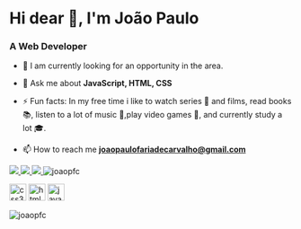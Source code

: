 <h1 align="left">Hi dear 👋, I'm João Paulo</h1>
<h3 align="left">A Web Developer</h3>

- 🔭 I am currently looking for an opportunity in the area.

- 💬 Ask me about **JavaScript, HTML, CSS**

- ⚡ Fun facts: In my free time i like to watch series :movie_camera: and films, read books :books:, listen to a lot of music :guitar:,play video games :space_invader:, and currently study a lot :mortar_board:.

- 📫 How to reach me **joaopaulofariadecarvalho@gmail.com**



<p align = "left">
  <a href="mailto:joaopaulofariadecarvalho@gmail.com" alt="Gmail" target="_blank">
  <img src = "https://img.shields.io/badge/-Gmail-FF0000?style=flat-square&labelColor=FF0000&logo=gmail&logoColor=white&link=joaopaulofariadecarvalho@gmail.com" /> </a>

  <a href="https://www.linkedin.com/in/joaopfc" alt="Linkedin" target="_blank">
  <img src = "https://img.shields.io/badge/-Linkedin-0e76a8?style=flat-square&logo=Linkedin&logoColor=white&link=https://www.linkedin.com/in/joaopfc" /> </ a>

  <a href = "https://api.whatsapp.com/send?phone=5534996956702&text=Olá%20João%20Paulo,%20tudo%20bem?" alt = "WhatsApp" target = "_ blank">
  <img src = "https://img.shields.io/badge/-WhatsApp-25d366?style=flat-square&labelColor=25d366&logo=whatsapp&logoColor=white&link=https://api.whatsapp.com/send?phone=5534996956702&text= Olá% 20João%20Paulo,% 20tudo% 20bem? "/> </a>

  <img src = "https://komarev.com/ghpvc/?username=joaopfc" alt = "joaopfc" /> 
</p>  




<p align="left">
  <img src="https://devicons.github.io/devicon/devicon.git/icons/css3/css3-original-wordmark.svg" alt="css3"  width="30" height="30"/>
  <img src="https://devicons.github.io/devicon/devicon.git/icons/html5/html5-original-wordmark.svg" alt="html5"  width="30" height="30"/>
  <img src="https://devicons.github.io/devicon/devicon.git/icons/javascript/javascript-original.svg" alt="javascript" width="30" height="30"/>
</p>
<p align="left">
  <img src="https://github-readme-stats.vercel.app/api?username=joaopfc&show_icons=true" alt="joaopfc"/> 
</p>
